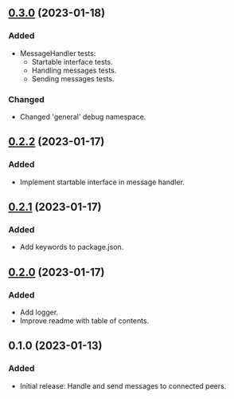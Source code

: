## [0.3.0](https://github.com/organicdesign/libp2p-message-handler/compare/v0.2.2...v0.3.0) (2023-01-18)

### Added

* MessageHandler tests:
  * Startable interface tests.
  * Handling messages tests.
  * Sending messages tests.

### Changed

* Changed 'general' debug namespace.

## [0.2.2](https://github.com/organicdesign/libp2p-message-handler/compare/v0.2.1...v0.2.2) (2023-01-17)

### Added

* Implement startable interface in message handler.

## [0.2.1](https://github.com/organicdesign/libp2p-message-handler/compare/v0.2.0...v0.2.1) (2023-01-17)

### Added

* Add keywords to package.json.

## [0.2.0](https://github.com/organicdesign/libp2p-message-handler/compare/v0.1.0...v0.2.0) (2023-01-17)

### Added

* Add logger.
* Improve readme with table of contents.

## 0.1.0 (2023-01-13)

### Added

* Initial release: Handle and send messages to connected peers.
